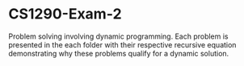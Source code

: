 # CS1290-Exam-2 #

Problem solving involving dynamic programming. Each problem is presented in the each folder with their respective recursive equation demonstrating why these problems qualify for a dynamic solution.

